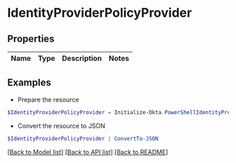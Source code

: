 # IdentityProviderPolicyProvider
## Properties

Name | Type | Description | Notes
------------ | ------------- | ------------- | -------------

## Examples

- Prepare the resource
```powershell
$IdentityProviderPolicyProvider = Initialize-Okta.PowerShellIdentityProviderPolicyProvider 
```

- Convert the resource to JSON
```powershell
$IdentityProviderPolicyProvider | ConvertTo-JSON
```

[[Back to Model list]](../README.md#documentation-for-models) [[Back to API list]](../README.md#documentation-for-api-endpoints) [[Back to README]](../README.md)

